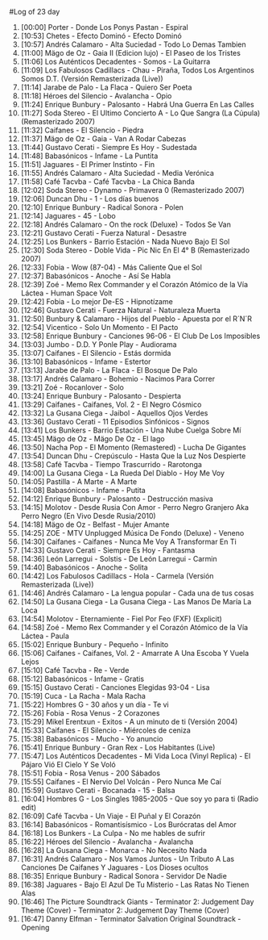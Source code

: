 #Log of 23 day

1. [00:00] Porter - Donde Los Ponys Pastan - Espiral
1. [10:53] Chetes - Efecto Dominó - Efecto Dominó
1. [10:57] Andrés Calamaro - Alta Suciedad - Todo Lo Demas Tambien
1. [11:00] Mägo de Oz - Gaia II (Edicion lujo) - El Paseo de los Tristes
1. [11:06] Los Auténticos Decadentes - Somos - La Guitarra
1. [11:09] Los Fabulosos Cadillacs - Chau - Piraña, Todos Los Argentinos Somos D.T. (Versión Remasterizada (Live))
1. [11:14] Jarabe de Palo - La Flaca - Quiero Ser Poeta
1. [11:18] Héroes del Silencio - Avalancha - Opio
1. [11:24] Enrique Bunbury - Palosanto - Habrá Una Guerra En Las Calles
1. [11:27] Soda Stereo - El Ultimo Concierto A - Lo Que Sangra (La Cúpula) (Remasterizado 2007)
1. [11:32] Caifanes - El Silencio - Piedra
1. [11:37] Mägo de Oz - Gaia - Van A Rodar Cabezas
1. [11:44] Gustavo Cerati - Siempre Es Hoy - Sudestada
1. [11:48] Babasónicos - Infame - La Puntita
1. [11:51] Jaguares - El Primer Instinto - Fin
1. [11:55] Andrés Calamaro - Alta Suciedad - Media Verónica
1. [11:58] Café Tacvba - Café Tacvba - La Chica Banda
1. [12:02] Soda Stereo - Dynamo - Primavera 0 (Remasterizado 2007)
1. [12:06] Duncan Dhu - 1 - Los días buenos
1. [12:10] Enrique Bunbury - Radical Sonora - Polen
1. [12:14] Jaguares - 45 - Lobo
1. [12:18] Andrés Calamaro - On the rock (Deluxe) - Todos Se Van
1. [12:21] Gustavo Cerati - Fuerza Natural - Desastre
1. [12:25] Los Bunkers - Barrio Estación - Nada Nuevo Bajo El Sol
1. [12:30] Soda Stereo - Doble Vida - Pic Nic En El 4° B (Remasterizado 2007)
1. [12:33] Fobia - Wow (87-04) - Más Caliente Que el Sol
1. [12:37] Babasónicos - Anoche - Así Se Habla
1. [12:39] Zoé - Memo Rex Commander y el Corazón Atómico de la Vía Láctea - Human Space Volt
1. [12:42] Fobia - Lo mejor De-ES - Hipnotízame
1. [12:46] Gustavo Cerati - Fuerza Natural - Naturaleza Muerta
1. [12:50] Bunbury & Calamaro - Hijos del Pueblo - Apuesta por el R´N´R
1. [12:54] Vicentico - Solo Un Momento - El Pacto
1. [12:58] Enrique Bunbury - Canciones 96-06 - El Club De Los Imposibles
1. [13:03] Jumbo - D.D. Y Ponle Play - Audiorama
1. [13:07] Caifanes - El Silencio - Estás dormida
1. [13:10] Babasónicos - Infame - Estertor
1. [13:13] Jarabe de Palo - La Flaca - El Bosque De Palo
1. [13:17] Andrés Calamaro - Bohemio - Nacimos Para Correr
1. [13:21] Zoé - Rocanlover - Solo
1. [13:24] Enrique Bunbury - Palosanto - Despierta
1. [13:29] Caifanes - Caifanes, Vol. 2 - El Negro Cósmico
1. [13:32] La Gusana Ciega - Jaibol - Aquellos Ojos Verdes
1. [13:36] Gustavo Cerati - 11 Episodios Sinfónicos - Signos
1. [13:41] Los Bunkers - Barrio Estación - Una Nube Cuelga Sobre Mí
1. [13:45] Mägo de Oz - Mägo De Oz - El lago
1. [13:50] Nacha Pop - El Momento (Remastered) - Lucha De Gigantes
1. [13:54] Duncan Dhu - Crepúsculo - Hasta Que la Luz Nos Despierte
1. [13:58] Café Tacvba - Tiempo Trascurrido - Rarotonga
1. [14:00] La Gusana Ciega - La Rueda Del Diablo - Hoy Me Voy
1. [14:05] Pastilla - A Marte - A Marte
1. [14:08] Babasónicos - Infame - Putita
1. [14:12] Enrique Bunbury - Palosanto - Destrucción masiva
1. [14:15] Molotov - Desde Rusia Con Amor - Perro Negro Granjero Aka Perro Negro (En Vivo Desde Rusia/2010)
1. [14:18] Mägo de Oz - Belfast - Mujer Amante
1. [14:25] ZOE - MTV Unplugged Música De Fondo (Deluxe) - Veneno
1. [14:30] Caifanes - Caifanes - Nunca Me Voy A Transformar En Ti
1. [14:33] Gustavo Cerati - Siempre Es Hoy - Fantasma
1. [14:36] León Larregui - Solstis - De León Larregui - Carmin
1. [14:40] Babasónicos - Anoche - Solita
1. [14:42] Los Fabulosos Cadillacs - Hola - Carmela (Versión Remasterizada (Live))
1. [14:46] Andrés Calamaro - La lengua popular - Cada una de tus cosas
1. [14:50] La Gusana Ciega - La Gusana Ciega - Las Manos De María La Loca
1. [14:54] Molotov - Eternamiente - Fiel Por Feo (FXF) (Explicit)
1. [14:58] Zoé - Memo Rex Commander y el Corazón Atómico de la Vía Láctea - Paula
1. [15:02] Enrique Bunbury - Pequeño - Infinito
1. [15:06] Caifanes - Caifanes, Vol. 2 - Amarrate A Una Escoba Y Vuela Lejos
1. [15:10] Café Tacvba - Re - Verde
1. [15:12] Babasónicos - Infame - Gratis
1. [15:15] Gustavo Cerati - Canciones Elegidas 93-04 - Lisa
1. [15:19] Cuca - La Racha - Mala Racha
1. [15:22] Hombres G - 30 años y un día - Te vi
1. [15:26] Fobia - Rosa Venus - 2 Corazones
1. [15:29] Mikel Erentxun - Exitos - A un minuto de ti (Versión 2004)
1. [15:33] Caifanes - El Silencio - Miércoles de ceniza
1. [15:38] Babasónicos - Mucho - Yo anuncio
1. [15:41] Enrique Bunbury - Gran Rex - Los Habitantes (Live)
1. [15:47] Los Auténticos Decadentes - Mi Vida Loca (Vinyl Replica) - El Pájaro Vió El Cielo Y Se Voló
1. [15:51] Fobia - Rosa Venus - 200 Sábados
1. [15:55] Caifanes - El Nervio Del Volcán - Pero Nunca Me Caí
1. [15:59] Gustavo Cerati - Bocanada - 15 - Balsa
1. [16:04] Hombres G - Los Singles 1985-2005 - Que soy yo para ti (Radio edit)
1. [16:09] Café Tacvba - Un Viaje - El Puñal y El Corazón
1. [16:14] Babasónicos - Romantisísmico - Los Burócratas del Amor
1. [16:18] Los Bunkers - La Culpa - No me hables de sufrir
1. [16:22] Héroes del Silencio - Avalancha - Avalancha
1. [16:28] La Gusana Ciega - Monarca - No Necesito Nada
1. [16:31] Andrés Calamaro - Nos Vamos Juntos - Un Tributo A Las Canciones De Caifanes Y Jaguares - Los Dioses ocultos
1. [16:35] Enrique Bunbury - Radical Sonora - Servidor De Nadie
1. [16:38] Jaguares - Bajo El Azul De Tu Misterio - Las Ratas No Tienen Alas
1. [16:46] The Picture Soundtrack Giants - Terminator 2: Judgement Day Theme (Cover) - Terminator 2: Judgement Day Theme (Cover)
1. [16:47] Danny Elfman - Terminator Salvation Original Soundtrack - Opening
